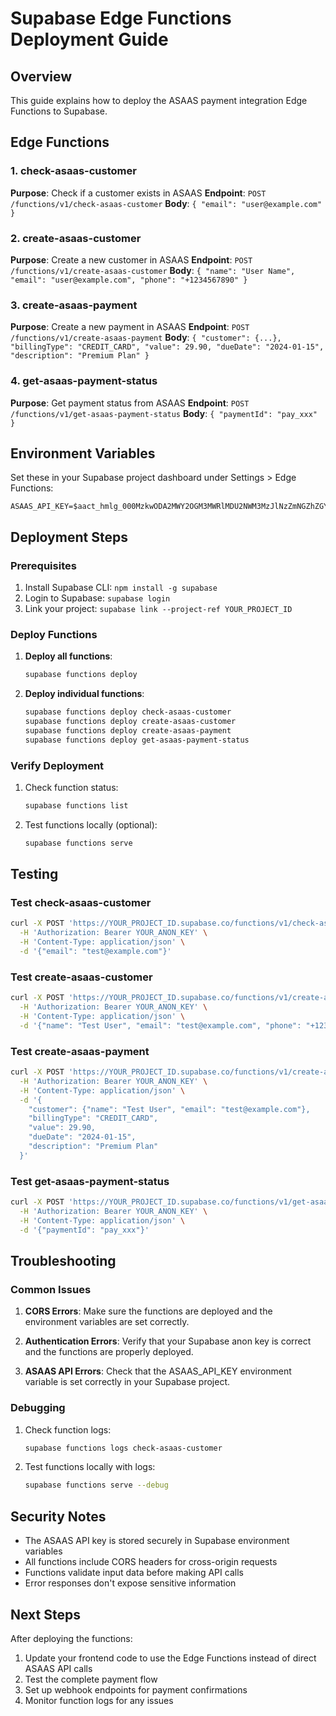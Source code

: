 # Supabase Edge Functions Deployment Guide

## Overview
This guide explains how to deploy the ASAAS payment integration Edge Functions to Supabase.

## Edge Functions

### 1. check-asaas-customer
**Purpose**: Check if a customer exists in ASAAS
**Endpoint**: `POST /functions/v1/check-asaas-customer`
**Body**: `{ "email": "user@example.com" }`

### 2. create-asaas-customer
**Purpose**: Create a new customer in ASAAS
**Endpoint**: `POST /functions/v1/create-asaas-customer`
**Body**: `{ "name": "User Name", "email": "user@example.com", "phone": "+1234567890" }`

### 3. create-asaas-payment
**Purpose**: Create a new payment in ASAAS
**Endpoint**: `POST /functions/v1/create-asaas-payment`
**Body**: `{ "customer": {...}, "billingType": "CREDIT_CARD", "value": 29.90, "dueDate": "2024-01-15", "description": "Premium Plan" }`

### 4. get-asaas-payment-status
**Purpose**: Get payment status from ASAAS
**Endpoint**: `POST /functions/v1/get-asaas-payment-status`
**Body**: `{ "paymentId": "pay_xxx" }`

## Environment Variables

Set these in your Supabase project dashboard under Settings > Edge Functions:

```
ASAAS_API_KEY=$aact_hmlg_000MzkwODA2MWY2OGM3MWRlMDU2NWM3MzJlNzZmNGZhZGY6OjEyM2FiZjg3LTg0NDctNDg1Zi05NmE3LWI5ZDYwOTZjMDAyNTo6JGFhY2hfZWFjMzUxYjQtMjE5OS00YWMwLWEzNWItN2NlMGFjYTE3MWJk
```

## Deployment Steps

### Prerequisites
1. Install Supabase CLI: `npm install -g supabase`
2. Login to Supabase: `supabase login`
3. Link your project: `supabase link --project-ref YOUR_PROJECT_ID`

### Deploy Functions

1. **Deploy all functions**:
   ```bash
   supabase functions deploy
   ```

2. **Deploy individual functions**:
   ```bash
   supabase functions deploy check-asaas-customer
   supabase functions deploy create-asaas-customer
   supabase functions deploy create-asaas-payment
   supabase functions deploy get-asaas-payment-status
   ```

### Verify Deployment

1. Check function status:
   ```bash
   supabase functions list
   ```

2. Test functions locally (optional):
   ```bash
   supabase functions serve
   ```

## Testing

### Test check-asaas-customer
```bash
curl -X POST 'https://YOUR_PROJECT_ID.supabase.co/functions/v1/check-asaas-customer' \
  -H 'Authorization: Bearer YOUR_ANON_KEY' \
  -H 'Content-Type: application/json' \
  -d '{"email": "test@example.com"}'
```

### Test create-asaas-customer
```bash
curl -X POST 'https://YOUR_PROJECT_ID.supabase.co/functions/v1/create-asaas-customer' \
  -H 'Authorization: Bearer YOUR_ANON_KEY' \
  -H 'Content-Type: application/json' \
  -d '{"name": "Test User", "email": "test@example.com", "phone": "+1234567890"}'
```

### Test create-asaas-payment
```bash
curl -X POST 'https://YOUR_PROJECT_ID.supabase.co/functions/v1/create-asaas-payment' \
  -H 'Authorization: Bearer YOUR_ANON_KEY' \
  -H 'Content-Type: application/json' \
  -d '{
    "customer": {"name": "Test User", "email": "test@example.com"},
    "billingType": "CREDIT_CARD",
    "value": 29.90,
    "dueDate": "2024-01-15",
    "description": "Premium Plan"
  }'
```

### Test get-asaas-payment-status
```bash
curl -X POST 'https://YOUR_PROJECT_ID.supabase.co/functions/v1/get-asaas-payment-status' \
  -H 'Authorization: Bearer YOUR_ANON_KEY' \
  -H 'Content-Type: application/json' \
  -d '{"paymentId": "pay_xxx"}'
```

## Troubleshooting

### Common Issues

1. **CORS Errors**: Make sure the functions are deployed and the environment variables are set correctly.

2. **Authentication Errors**: Verify that your Supabase anon key is correct and the functions are properly deployed.

3. **ASAAS API Errors**: Check that the ASAAS_API_KEY environment variable is set correctly in your Supabase project.

### Debugging

1. Check function logs:
   ```bash
   supabase functions logs check-asaas-customer
   ```

2. Test functions locally with logs:
   ```bash
   supabase functions serve --debug
   ```

## Security Notes

- The ASAAS API key is stored securely in Supabase environment variables
- All functions include CORS headers for cross-origin requests
- Functions validate input data before making API calls
- Error responses don't expose sensitive information

## Next Steps

After deploying the functions:

1. Update your frontend code to use the Edge Functions instead of direct ASAAS API calls
2. Test the complete payment flow
3. Set up webhook endpoints for payment confirmations
4. Monitor function logs for any issues 